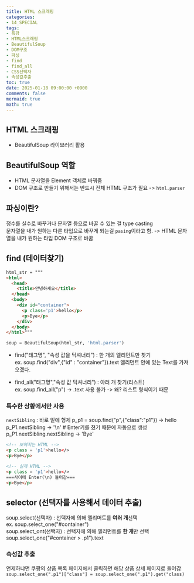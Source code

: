 ```yaml
---
title: HTML 스크래핑
categories:
- 14_SPECIAL
tags:
- 특강
- HTML스크래핑
- BeautifulSoup
- DOM구조
- 파싱
- find
- find_all
- CSS선택자
- 속성값추출
toc: true
date: 2025-01-18 09:00:00 +0900
comments: false
mermaid: true
math: true
---
```

## HTML 스크래핑
- BeautifulSoup 라이브러리 활용


## BeautifulSoup 역할
-  HTML 문자열을 Element 객체로 바꿔줌
- DOM 구조로 만들기 위해서는 반드시 전체 HTML 구조가 필요 -> `html.parser`

## 파싱이란?
정수를 실수로 바꾸거나 문자열 등으로 바꿀 수 있는 걸 type casting   
문자열을 내가 원하는 다른 타입으로 바꾸게 되는걸 `pasing`이라고 함.
-> HTML 문자열을 내가 원하는 타입 DOM 구조로 바꿈

## find (데이터찾기)
```html
html_str = """
<html>
  <head>
    <title>안녕하세요</title>
  </head>
  <body>
    <div id="container">
      <p class='p1'>hello</p>
      <p>Bye</p>
    </div>
  </body>
</html>"""
```
```python
soup = BeautifulSoup(html_str, 'html.parser')
```
- find("태그명", "속성 값을 딕셔너리") : 한 개의 엘리먼트만 찾기  
ex. soup.find("div",{"id" : "container"}).text  엘리먼트 안에 있는 Text를 가져오겠다.

- find_all("태그명","속성 값 딕셔너리") : 야러 개 찾기(리스트)  
ex. soup.find_all("p")  -> .text 사용 불가 ->  왜? 리스트 형식이기 때문

### 특수한 상황에서만 사용
`nextSibling` : 바로 밑에 형제
p_p1 = soup.find("p",{"class":"p1"}) -> hello   
p_P1.nextSibling -> '\n' # Enter키를 쳤기 때문에 자동으로 생성  
p_P1.nextSibling.nextSibling -> 'Bye'  
```html
<!-- 보여지는 HTML -->
<p class = 'p1'>hello</>
<p>Bye</p>

<!-- 실제 HTML -->
<p class = 'p1'>hello</>
===사이에 Enter(\n) 들어감===
<p>Bye</p>
```

## selector (선택자를 사용해서 데이터 추출)
soup.select(선택자) : 선택자에 의해 엘리머트를 **여러 개**선택  
ex. soup.select_one("#container")  
soup.select_ont(선택자) : 선택자에 의해 엘리먼트를 **한 개**만 선택  
soup.select_one("#container > .p1").text  

### 속성값 추출
언제하냐면 쿠팡의 상품 목록 페이지에서 클릭하면 해당 상품 상세 페이지로 들어감   
`soup.select_one(".p1")["class"] = soup.select_one(".p1").get("class)`
